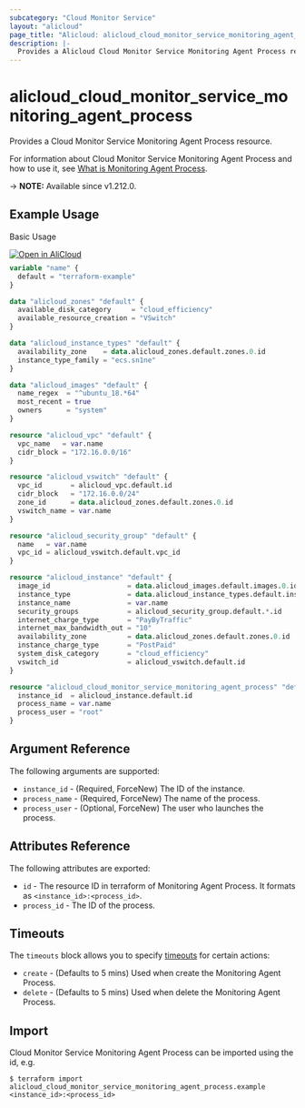 ```yaml
---
subcategory: "Cloud Monitor Service"
layout: "alicloud"
page_title: "Alicloud: alicloud_cloud_monitor_service_monitoring_agent_process"
description: |-
  Provides a Alicloud Cloud Monitor Service Monitoring Agent Process resource.
---
```


# alicloud_cloud_monitor_service_monitoring_agent_process

Provides a Cloud Monitor Service Monitoring Agent Process resource. 

For information about Cloud Monitor Service Monitoring Agent Process and how to use it, see [What is Monitoring Agent Process](https://www.alibabacloud.com/help/en/cms/developer-reference/api-cms-2019-01-01-createmonitoragentprocess).

-> **NOTE:** Available since v1.212.0.

## Example Usage

Basic Usage

<div style="display: block;margin-bottom: 40px;"><div class="oics-button" style="float: right;position: absolute;margin-bottom: 10px;">
  <a href="https://api.aliyun.com/terraform?resource=alicloud_cloud_monitor_service_monitoring_agent_process&exampleId=5e968322-9e29-65a4-ff79-eaa1bf67af8bc5e88868&activeTab=example&spm=docs.r.cloud_monitor_service_monitoring_agent_process.0.5e9683229e&intl_lang=EN_US" target="_blank">
    <img alt="Open in AliCloud" src="https://img.alicdn.com/imgextra/i1/O1CN01hjjqXv1uYUlY56FyX_!!6000000006049-55-tps-254-36.svg" style="max-height: 44px; max-width: 100%;">
  </a>
</div></div>

```terraform
variable "name" {
  default = "terraform-example"
}

data "alicloud_zones" "default" {
  available_disk_category     = "cloud_efficiency"
  available_resource_creation = "VSwitch"
}

data "alicloud_instance_types" "default" {
  availability_zone    = data.alicloud_zones.default.zones.0.id
  instance_type_family = "ecs.sn1ne"
}

data "alicloud_images" "default" {
  name_regex  = "^ubuntu_18.*64"
  most_recent = true
  owners      = "system"
}

resource "alicloud_vpc" "default" {
  vpc_name   = var.name
  cidr_block = "172.16.0.0/16"
}

resource "alicloud_vswitch" "default" {
  vpc_id       = alicloud_vpc.default.id
  cidr_block   = "172.16.0.0/24"
  zone_id      = data.alicloud_zones.default.zones.0.id
  vswitch_name = var.name
}

resource "alicloud_security_group" "default" {
  name   = var.name
  vpc_id = alicloud_vswitch.default.vpc_id
}

resource "alicloud_instance" "default" {
  image_id                   = data.alicloud_images.default.images.0.id
  instance_type              = data.alicloud_instance_types.default.instance_types.0.id
  instance_name              = var.name
  security_groups            = alicloud_security_group.default.*.id
  internet_charge_type       = "PayByTraffic"
  internet_max_bandwidth_out = "10"
  availability_zone          = data.alicloud_zones.default.zones.0.id
  instance_charge_type       = "PostPaid"
  system_disk_category       = "cloud_efficiency"
  vswitch_id                 = alicloud_vswitch.default.id
}

resource "alicloud_cloud_monitor_service_monitoring_agent_process" "default" {
  instance_id  = alicloud_instance.default.id
  process_name = var.name
  process_user = "root"
}
```

## Argument Reference

The following arguments are supported:

* `instance_id` - (Required, ForceNew) The ID of the instance.
* `process_name` - (Required, ForceNew) The name of the process.
* `process_user` - (Optional, ForceNew) The user who launches the process.

## Attributes Reference

The following attributes are exported:

* `id` - The resource ID in terraform of Monitoring Agent Process. It formats as `<instance_id>:<process_id>`.
* `process_id` - The ID of the process.

## Timeouts

The `timeouts` block allows you to specify [timeouts](https://developer.hashicorp.com/terraform/language/resources/syntax#operation-timeouts) for certain actions:

* `create` - (Defaults to 5 mins) Used when create the Monitoring Agent Process.
* `delete` - (Defaults to 5 mins) Used when delete the Monitoring Agent Process.

## Import

Cloud Monitor Service Monitoring Agent Process can be imported using the id, e.g.

```shell
$ terraform import alicloud_cloud_monitor_service_monitoring_agent_process.example <instance_id>:<process_id>
```
